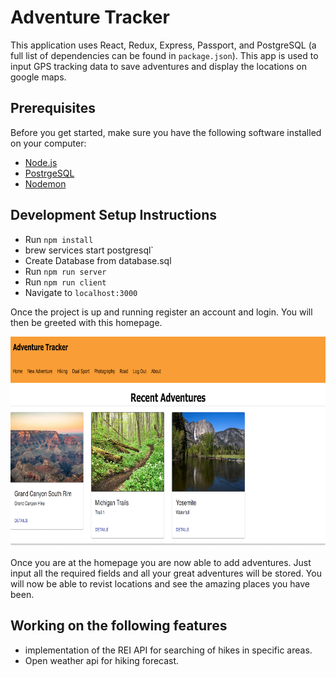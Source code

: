 # Adventure Tracker
This application uses React, Redux, Express, Passport, and PostgreSQL (a full list of dependencies can be found in `package.json`). This app is used to input GPS tracking data to save adventures and display the locations on google maps. 

## Prerequisites

Before you get started, make sure you have the following software installed on your computer:

- [Node.js](https://nodejs.org/en/)
- [PostrgeSQL](https://www.postgresql.org/)
- [Nodemon](https://nodemon.io/)




## Development Setup Instructions

* Run `npm install`
* brew services start postgresql`
* Create Database from database.sql
* Run `npm run server`
* Run `npm run client`
* Navigate to `localhost:3000`


Once the project is up and running register an account and login. You will then be greeted with this homepage. 


![comments](wireframes/AdventureTracker2.png)

Once you are at the homepage you are now able to add adventures. Just input all the required fields and all your great adventures will be stored. You will now be able to revist locations and see the amazing places you have been. 


## Working on the following features

* implementation of the REI API for searching of hikes in specific areas. 
* Open weather api for hiking forecast. 










